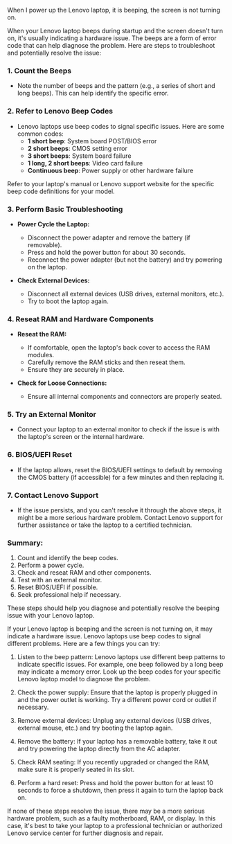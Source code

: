 When I power up the Lenovo laptop, it is beeping, the screen is not turning on.

When your Lenovo laptop beeps during startup and the screen doesn't turn on, it's usually indicating a hardware issue. The beeps are a form of error code that can help diagnose the problem. Here are steps to troubleshoot and potentially resolve the issue:

### 1. Count the Beeps
- Note the number of beeps and the pattern (e.g., a series of short and long beeps). This can help identify the specific error.

### 2. Refer to Lenovo Beep Codes
- Lenovo laptops use beep codes to signal specific issues. Here are some common codes:
  - **1 short beep**: System board POST/BIOS error
  - **2 short beeps**: CMOS setting error
  - **3 short beeps**: System board failure
  - **1 long, 2 short beeps**: Video card failure
  - **Continuous beep**: Power supply or other hardware failure

Refer to your laptop's manual or Lenovo support website for the specific beep code definitions for your model.

### 3. Perform Basic Troubleshooting
- **Power Cycle the Laptop:**
  - Disconnect the power adapter and remove the battery (if removable).
  - Press and hold the power button for about 30 seconds.
  - Reconnect the power adapter (but not the battery) and try powering on the laptop.

- **Check External Devices:**
  - Disconnect all external devices (USB drives, external monitors, etc.).
  - Try to boot the laptop again.

### 4. Reseat RAM and Hardware Components
- **Reseat the RAM:**
  - If comfortable, open the laptop's back cover to access the RAM modules.
  - Carefully remove the RAM sticks and then reseat them.
  - Ensure they are securely in place.

- **Check for Loose Connections:**
  - Ensure all internal components and connectors are properly seated.

### 5. Try an External Monitor
- Connect your laptop to an external monitor to check if the issue is with the laptop's screen or the internal hardware.

### 6. BIOS/UEFI Reset
- If the laptop allows, reset the BIOS/UEFI settings to default by removing the CMOS battery (if accessible) for a few minutes and then replacing it.

### 7. Contact Lenovo Support
- If the issue persists, and you can't resolve it through the above steps, it might be a more serious hardware problem. Contact Lenovo support for further assistance or take the laptop to a certified technician.

### Summary:
1. Count and identify the beep codes.
2. Perform a power cycle.
3. Check and reseat RAM and other components.
4. Test with an external monitor.
5. Reset BIOS/UEFI if possible.
6. Seek professional help if necessary.

These steps should help you diagnose and potentially resolve the beeping issue with your Lenovo laptop.

If your Lenovo laptop is beeping and the screen is not turning on, it may indicate a hardware issue. Lenovo laptops use beep codes to signal different problems. Here are a few things you can try:

1. Listen to the beep pattern: Lenovo laptops use different beep patterns to indicate specific issues. For example, one beep followed by a long beep may indicate a memory error. Look up the beep codes for your specific Lenovo laptop model to diagnose the problem.

2. Check the power supply: Ensure that the laptop is properly plugged in and the power outlet is working. Try a different power cord or outlet if necessary.

3. Remove external devices: Unplug any external devices (USB drives, external mouse, etc.) and try booting the laptop again.

4. Remove the battery: If your laptop has a removable battery, take it out and try powering the laptop directly from the AC adapter.

5. Check RAM seating: If you recently upgraded or changed the RAM, make sure it is properly seated in its slot.

6. Perform a hard reset: Press and hold the power button for at least 10 seconds to force a shutdown, then press it again to turn the laptop back on.

If none of these steps resolve the issue, there may be a more serious hardware problem, such as a faulty motherboard, RAM, or display. In this case, it's best to take your laptop to a professional technician or authorized Lenovo service center for further diagnosis and repair.

